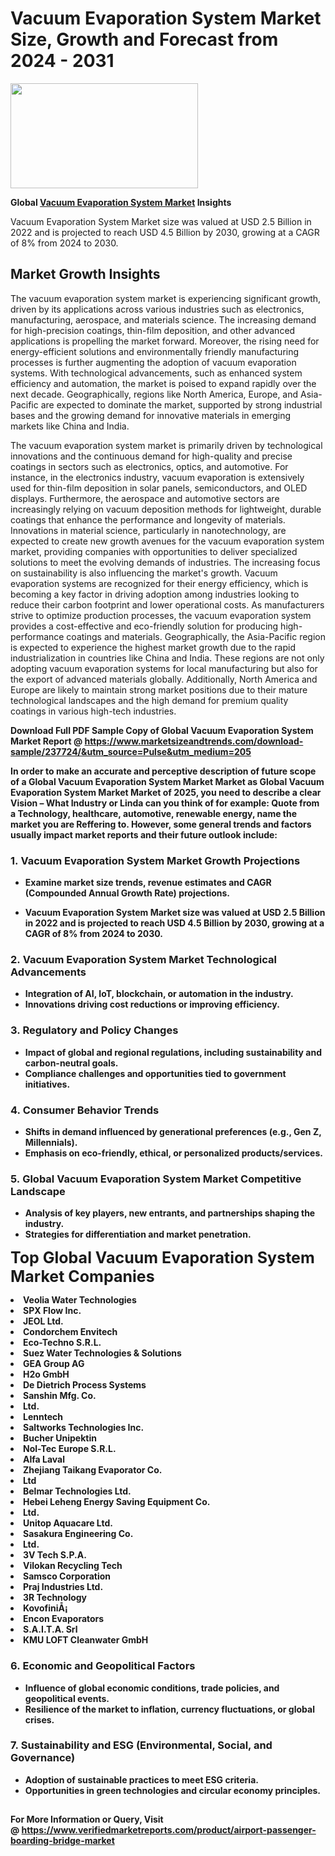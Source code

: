 <H1>Vacuum Evaporation System Market Size, Growth and Forecast from 2024 - 2031</H1><img class="aligncenter size-medium wp-image-584254" src="https://thirdeyenews.in/wp-content/uploads/2024/09/Global-Market-Research-300x168.jpeg" alt="" width="300" height="168" /><p><strong>Global&nbsp;<a href="https://www.marketsizeandtrends.com/download-sample/237724/&amp;utm_source=Pulse&amp;utm_medium=205">Vacuum Evaporation System Market</a> Insights</strong></p><p>Vacuum Evaporation System Market size was valued at USD 2.5 Billion in 2022 and is projected to reach USD 4.5 Billion by 2030, growing at a CAGR of 8% from 2024 to 2030.</p><p><h2>Market Growth Insights</h2> <p>The vacuum evaporation system market is experiencing significant growth, driven by its applications across various industries such as electronics, manufacturing, aerospace, and materials science. The increasing demand for high-precision coatings, thin-film deposition, and other advanced applications is propelling the market forward. Moreover, the rising need for energy-efficient solutions and environmentally friendly manufacturing processes is further augmenting the adoption of vacuum evaporation systems. With technological advancements, such as enhanced system efficiency and automation, the market is poised to expand rapidly over the next decade. Geographically, regions like North America, Europe, and Asia-Pacific are expected to dominate the market, supported by strong industrial bases and the growing demand for innovative materials in emerging markets like China and India.</p> <p><strong></strong></p> <p>The vacuum evaporation system market is primarily driven by technological innovations and the continuous demand for high-quality and precise coatings in sectors such as electronics, optics, and automotive. For instance, in the electronics industry, vacuum evaporation is extensively used for thin-film deposition in solar panels, semiconductors, and OLED displays. Furthermore, the aerospace and automotive sectors are increasingly relying on vacuum deposition methods for lightweight, durable coatings that enhance the performance and longevity of materials. Innovations in material science, particularly in nanotechnology, are expected to create new growth avenues for the vacuum evaporation system market, providing companies with opportunities to deliver specialized solutions to meet the evolving demands of industries. The increasing focus on sustainability is also influencing the market's growth. Vacuum evaporation systems are recognized for their energy efficiency, which is becoming a key factor in driving adoption among industries looking to reduce their carbon footprint and lower operational costs. As manufacturers strive to optimize production processes, the vacuum evaporation system provides a cost-effective and eco-friendly solution for producing high-performance coatings and materials. Geographically, the Asia-Pacific region is expected to experience the highest market growth due to the rapid industrialization in countries like China and India. These regions are not only adopting vacuum evaporation systems for local manufacturing but also for the export of advanced materials globally. Additionally, North America and Europe are likely to maintain strong market positions due to their mature technological landscapes and the high demand for premium quality coatings in various high-tech industries. <p><strong></p><p><span class=""><strong>Download Full PDF Sample Copy of Global Vacuum Evaporation System Market Report</strong> @ <a href="https://www.marketsizeandtrends.com/download-sample/237724/&amp;utm_source=Pulse&amp;utm_medium=205" target="_blank">https://www.marketsizeandtrends.com/download-sample/237724/&amp;utm_source=Pulse&amp;utm_medium=205</a></span></p><p>In order to make an accurate and perceptive description of future scope of a Global&nbsp;Vacuum Evaporation System Market Market as Global&nbsp;Vacuum Evaporation System Market Market of 2025, you need to describe a clear Vision &ndash; What Industry or Linda can you think of for example: Quote from a Technology, healthcare, automotive, renewable energy, name the market you are Reffering to. However, some general trends and factors usually impact market reports and their future outlook include:</p><h3>1.&nbsp;<strong>Vacuum Evaporation System Market Growth Projections</strong></h3><ul><li>Examine market size trends, revenue estimates and CAGR (Compounded Annual Growth Rate) projections.</li><li><p>Vacuum Evaporation System Market size was valued at USD 2.5 Billion in 2022 and is projected to reach USD 4.5 Billion by 2030, growing at a CAGR of 8% from 2024 to 2030.</p></li></ul><h3>2.&nbsp;<strong>Vacuum Evaporation System Market Technological Advancements</strong></h3><ul><li>Integration of AI, IoT, blockchain, or automation in the industry.</li><li>Innovations driving cost reductions or improving efficiency.</li></ul><h3>3.&nbsp;<strong>Regulatory and Policy Changes</strong></h3><ul><li>Impact of global and regional regulations, including sustainability and carbon-neutral goals.</li><li>Compliance challenges and opportunities tied to government initiatives.</li></ul><h3>4.&nbsp;<strong>Consumer Behavior Trends</strong></h3><ul><li>Shifts in demand influenced by generational preferences (e.g., Gen Z, Millennials).</li><li>Emphasis on eco-friendly, ethical, or personalized products/services.</li></ul><h3>5.&nbsp;<strong>Global Vacuum Evaporation System Market Competitive Landscape</strong></h3><ul><li>Analysis of key players, new entrants, and partnerships shaping the industry.</li><li>Strategies for differentiation and market penetration.</li></ul><p data-pm-slice="1 1 []"><span style="color: inherit; font-family: inherit; font-size: 25px;">Top Global Vacuum Evaporation System Market Companies</span></p><div class="" data-test-id=""><p><li>Veolia Water Technologies</li><li> SPX Flow Inc.</li><li> JEOL Ltd.</li><li> Condorchem Envitech</li><li> Eco-Techno S.R.L.</li><li> Suez Water Technologies & Solutions</li><li> GEA Group AG</li><li> H2o GmbH</li><li> De Dietrich Process Systems</li><li> Sanshin Mfg. Co.</li><li> Ltd.</li><li> Lenntech</li><li> Saltworks Technologies Inc.</li><li> Bucher Unipektin</li><li> Nol-Tec Europe S.R.L.</li><li> Alfa Laval</li><li> Zhejiang Taikang Evaporator Co.</li><li> Ltd</li><li> Belmar Technologies Ltd.</li><li> Hebei Leheng Energy Saving Equipment Co.</li><li> Ltd.</li><li> Unitop Aquacare Ltd.</li><li> Sasakura Engineering Co.</li><li> Ltd.</li><li> 3V Tech S.P.A.</li><li> Vilokan Recycling Tech</li><li> Samsco Corporation</li><li> Praj Industries Ltd.</li><li> 3R Technology</li><li> KovofiniÅ¡</li><li> Encon Evaporators</li><li> S.A.I.T.A. Srl</li><li> KMU LOFT Cleanwater GmbH</li></p></div><h3>6.&nbsp;<strong>Economic and Geopolitical Factors</strong></h3><ul><li>Influence of global economic conditions, trade policies, and geopolitical events.</li><li>Resilience of the market to inflation, currency fluctuations, or global crises.</li></ul><h3>7.&nbsp;<strong>Sustainability and ESG (Environmental, Social, and Governance)</strong></h3><ul><li>Adoption of sustainable practices to meet ESG criteria.</li><li>Opportunities in green technologies and circular economy principles.</li></ul><h2><strong style="font-size: 14px;">For More Information or Query, Visit @&nbsp;</strong><a style="background-color: #ffffff; font-size: 14px;" href="https://www.marketsizeandtrends.com/report/vacuum-evaporation-system-market/" target="_blank">https://www.verifiedmarketreports.com/product/airport-passenger-boarding-bridge-market</a></h2>
